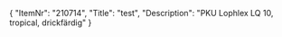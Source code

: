 {
  "ItemNr": "210714",
  "Title": "test",
  "Description": "PKU Lophlex LQ 10, tropical, drickfärdig"
}